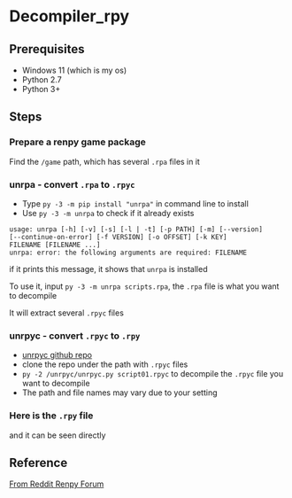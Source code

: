 # Decompiler_rpy
## Prerequisites
+ Windows 11 (which is my os)
+ Python 2.7
+ Python 3+

## Steps
### Prepare a renpy game package
Find the `/game` path, which has several `.rpa` files in it

### **unrpa** - convert `.rpa` to `.rpyc`
+ Type ```py -3 -m pip install "unrpa"``` in command line to install
+ Use `py -3 -m unrpa` to check if it already exists
```
usage: unrpa [-h] [-v] [-s] [-l | -t] [-p PATH] [-m] [--version]
[--continue-on-error] [-f VERSION] [-o OFFSET] [-k KEY]
FILENAME [FILENAME ...]
unrpa: error: the following arguments are required: FILENAME
```
if it prints this message, it shows that `unrpa` is installed

To use it, input `py -3 -m unrpa scripts.rpa`, the `.rpa` file is what you want to decompile

It will extract several `.rpyc` files

### unrpyc - convert `.rpyc` to `.rpy`
+ [unrpyc github repo](https://github.com/CensoredUsername/unrpyc)
+ clone the repo under the path with `.rpyc` files
+ `py -2 /unrpyc/unrpyc.py script01.rpyc` to decompile the `.rpyc` file you want to decompile
+ The path and file names may vary due to your setting

### Here is the `.rpy` file
and it can be seen directly

## Reference
[From Reddit Renpy Forum](https://www.reddit.com/r/RenPy/wiki/guides/decompiling/)
